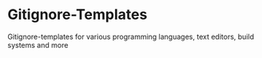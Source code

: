 # Gitignore-Templates
Gitignore-templates for various programming languages, text editors, build systems and more
